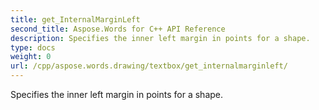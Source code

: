 ```yaml
---
title: get_InternalMarginLeft
second_title: Aspose.Words for C++ API Reference
description: Specifies the inner left margin in points for a shape. 
type: docs
weight: 0
url: /cpp/aspose.words.drawing/textbox/get_internalmarginleft/
---
```


Specifies the inner left margin in points for a shape. 

